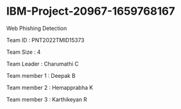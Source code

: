 # IBM-Project-20967-1659768167
Web Phishing Detection

Team ID : PNT2022TMID15373

Team Size : 4

Team Leader : Charumathi C

Team member 1 : Deepak B

Team member 2 : Hemapprabha K 

Team member 3 : Karthikeyan R
